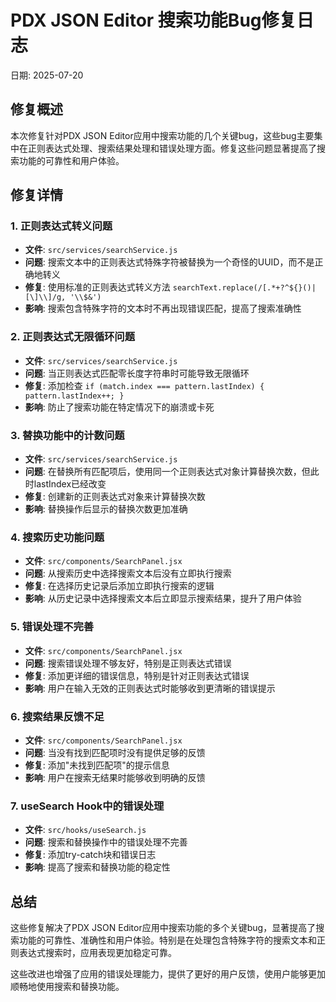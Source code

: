 # PDX JSON Editor 搜索功能Bug修复日志

日期: 2025-07-20

## 修复概述

本次修复针对PDX JSON Editor应用中搜索功能的几个关键bug，这些bug主要集中在正则表达式处理、搜索结果处理和错误处理方面。修复这些问题显著提高了搜索功能的可靠性和用户体验。

## 修复详情

### 1. 正则表达式转义问题
- **文件**: `src/services/searchService.js`
- **问题**: 搜索文本中的正则表达式特殊字符被替换为一个奇怪的UUID，而不是正确地转义
- **修复**: 使用标准的正则表达式转义方法 `searchText.replace(/[.*+?^${}()|[\]\\]/g, '\\$&')`
- **影响**: 搜索包含特殊字符的文本时不再出现错误匹配，提高了搜索准确性

### 2. 正则表达式无限循环问题
- **文件**: `src/services/searchService.js`
- **问题**: 当正则表达式匹配零长度字符串时可能导致无限循环
- **修复**: 添加检查 `if (match.index === pattern.lastIndex) { pattern.lastIndex++; }`
- **影响**: 防止了搜索功能在特定情况下的崩溃或卡死

### 3. 替换功能中的计数问题
- **文件**: `src/services/searchService.js`
- **问题**: 在替换所有匹配项后，使用同一个正则表达式对象计算替换次数，但此时lastIndex已经改变
- **修复**: 创建新的正则表达式对象来计算替换次数
- **影响**: 替换操作后显示的替换次数更加准确

### 4. 搜索历史功能问题
- **文件**: `src/components/SearchPanel.jsx`
- **问题**: 从搜索历史中选择搜索文本后没有立即执行搜索
- **修复**: 在选择历史记录后添加立即执行搜索的逻辑
- **影响**: 从历史记录中选择搜索文本后立即显示搜索结果，提升了用户体验

### 5. 错误处理不完善
- **文件**: `src/components/SearchPanel.jsx`
- **问题**: 搜索错误处理不够友好，特别是正则表达式错误
- **修复**: 添加更详细的错误信息，特别是针对正则表达式错误
- **影响**: 用户在输入无效的正则表达式时能够收到更清晰的错误提示

### 6. 搜索结果反馈不足
- **文件**: `src/components/SearchPanel.jsx`
- **问题**: 当没有找到匹配项时没有提供足够的反馈
- **修复**: 添加"未找到匹配项"的提示信息
- **影响**: 用户在搜索无结果时能够收到明确的反馈

### 7. useSearch Hook中的错误处理
- **文件**: `src/hooks/useSearch.js`
- **问题**: 搜索和替换操作中的错误处理不完善
- **修复**: 添加try-catch块和错误日志
- **影响**: 提高了搜索和替换功能的稳定性

## 总结

这些修复解决了PDX JSON Editor应用中搜索功能的多个关键bug，显著提高了搜索功能的可靠性、准确性和用户体验。特别是在处理包含特殊字符的搜索文本和正则表达式搜索时，应用表现更加稳定可靠。

这些改进也增强了应用的错误处理能力，提供了更好的用户反馈，使用户能够更加顺畅地使用搜索和替换功能。